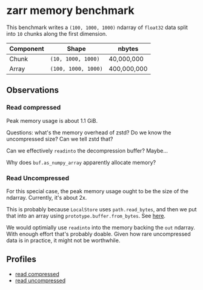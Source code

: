 # zarr memory benchmark

This benchmark writes a `(100, 1000, 1000)` ndarray of `float32` data split into `10` chunks along the first dimension.

Component | Shape               | nbytes      |
--------- | ------------------- | ----------- |
Chunk     | `(10, 1000, 1000)`  | 40,000,000  |
Array     | `(100, 1000, 1000)` | 400,000,000 |

## Observations

### Read compressed

Peak memory usage is about 1.1 GiB.

Questions: what's the memory overhead of zstd? Do we know the uncompressed size? Can we tell zstd that?

Can we effectively `readinto` the decompression buffer? Maybe...

Why does `buf.as_numpy_array` apparently allocate memory?

### Read Uncompressed

For this special case, the peak memory usage ought to be the size of the ndarray. Currently, it's about 2x.

This is probably because `LocalStore` uses `path.read_bytes`, and then we put that into an array using `prototype.buffer.from_bytes`. See [here](https://github.com/zarr-developers/zarr-python/blob/38a241712b243ebb12a8f969e499789700a4334d/src/zarr/storage/_local.py#L29).

We would optimially use `readinto` into the memory backing the `out` ndarray. With enough effort that's probably doable. Given how rare uncompressed data is in practice, it might not be worthwhile.

## Profiles

- [read compressed](https://rawcdn.githack.com/TomAugspurger/zarr-python-memory-benchmark/refs/heads/main/reports/memray-flamegraph-read-compressed.html)
- [read uncompressed](https://rawcdn.githack.com/TomAugspurger/zarr-python-memory-benchmark/refs/heads/main/reports/memray-flamegraph-read-uncompressed.html)
